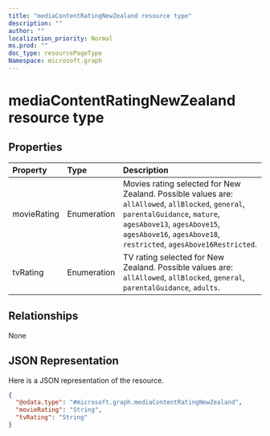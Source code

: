 ```yaml
---
title: "mediaContentRatingNewZealand resource type"
description: ""
author: ""
localization_priority: Normal
ms.prod: ""
doc_type: resourcePageType
Namespace: microsoft.graph
---
```



# mediaContentRatingNewZealand resource type



## Properties
|Property|Type|Description|
|:---|:---|:---|
|movieRating|Enumeration|Movies rating selected for New Zealand. Possible values are: `allAllowed`, `allBlocked`, `general`, `parentalGuidance`, `mature`, `agesAbove13`, `agesAbove15`, `agesAbove16`, `agesAbove18`, `restricted`, `agesAbove16Restricted`.|
|tvRating|Enumeration|TV rating selected for New Zealand. Possible values are: `allAllowed`, `allBlocked`, `general`, `parentalGuidance`, `adults`.|

## Relationships
None

## JSON Representation
Here is a JSON representation of the resource.
<!-- {
  "blockType": "resource",
  "@odata.type": "microsoft.graph.mediaContentRatingNewZealand"
}
-->
``` json
{
  "@odata.type": "#microsoft.graph.mediaContentRatingNewZealand",
  "movieRating": "String",
  "tvRating": "String"
}
```

